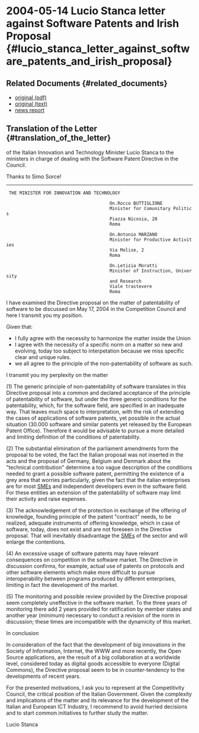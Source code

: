 # 2004-05-14 Lucio Stanca letter against Software Patents and Irish Proposal {#lucio_stanca_letter_against_software_patents_and_irish_proposal}

## Related Documents {#related_documents}

-   [original (pdf)](http://www.marcovic.it/Prot_1069.pdf "wikilink")
-   [ original (text)](Stanca040514It "wikilink")
-   [ news report](Ital040514En "wikilink")

## Translation of the Letter {#translation_of_the_letter}

of the Italian Innovation and Technology Minister Lucio Stanca to the
ministers in charge of dealing with the Software Patent Directive in the
Council.

Thanks to Simo Sorce!

------------------------------------------------------------------------

` THE MINISTER FOR INNOVATION AND TECHNOLOGY`

`                                       On.Rocco BUTTIGLIONE`\
`                                       Minister for Comunitary Politics`\
`                                       Piazza Nicosia, 20`\
`                                       Roma`

`                                       On.Antonio MARZANO`\
`                                       Minister for Productive Activities`\
`                                       Via Molise, 2`\
`                                       Roma`

`                                       On.Letizia Moratti`\
`                                       Minister of Instruction, University`\
`                                       and Research`\
`                                       Viale trastevere`\
`                                       Roma`

I have examined the Directive proposal on the matter of patentability of
software to be discussed on May 17, 2004 in the Competition Council and
here I transmit you my position.

Given that:

-   I fully agree with the necessity to harmonize the matter inside the
    Union
-   I agree with the necessity of a specific norm on a matter so new and
    evolving, today too subject to interpetation because we miss
    specific clear and unique rules.
-   we all agree to the principle of the non-patentability of software
    as such.

I transmit you my perplexity on the matter

\(1\) The generic principle of non-patentability of software translates
in this Directive proposal into a common and declared acceptance of the
principle of patentability of software, but under the three generic
conditions for the patentability, which, for the software field, are
specified in an inadequate way. That leaves much space to
interpretation, with the risk of extending the cases of applications of
software patents, yet possible in the actual situation (30.000 software
and similar patents yet released by the European Patent Office).
Therefore it would be advisable to pursue a more detailed and limiting
definition of the conditions of patentability.

\(2\) The substantial elimination of the parliament amendments form the
proposal to be voted, the fact the Italian proposal was not inserted in
the acts and the proposal of Germany, Belgium and Denmark about the
\"technical contribution\" determine a too vague description of the
conditions needed to grant a possible software patent, permitting the
existence of a grey area that worries particularly, given the fact that
the italian enterprises are for most [SMEs](SMEs "wikilink") and
independent developers even in the software field. For these entities an
extension of the patentability of software may limit their activity and
raise expenses.

\(3\) The acknowledgement of the protection in exchange of the offering
of knowledge, founding principle of the patent \"contract\" needs, to be
realized, adequate instruments of offering knowledge, which in case of
software, today, does not exist and are not foreseen in the Directive
proposal. That will inevitably disadvantage the [SMEs](SMEs "wikilink")
of the sector and will enlarge the contentions.

\(4\) An excessive usage of software patents may have relevant
consequences on competition in the software market. The Directive in
discussion confirms, for example, actual use of patents on protocols and
other software elements which make more difficult to pursue
interoperability between programs produced by different enterprises,
limiting in fact the development of the market.

\(5\) The monitoring and possible review provided by the Directive
proposal seem completely uneffective in the software market. To the
three years of monitoring there add 2 years provided for ratification by
member states and another year (minimum) necessary to conduct a revision
of the norm in discussion; these times are incompatible with the
dynamicity of this market.

In conclusion

In consideration of the fact that the development of big innovations in
the Society of Information, Internet, the WWW and more recently, the
Open Source applications, are the result of a big collaboration at a
worldwide level, considered today as digital goods accessible to
everyone (Digital Commons), the Directive proposal seem to be in
counter-tendency to the developments of recent years.

For the presented motivations, I ask you to represent at the
Competitivity Council, the critical position of the Italian Government.
Given the complexity and implications of the matter and its relevance
for the development of the Italian and European ICT Industry, I
recommend to avoid hurried decisions and to start common initiatives to
further study the matter.

Lucio Stanca
